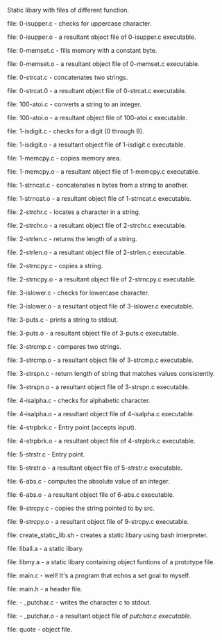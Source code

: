 Static libary with files of different function.

file: 0-isupper.c - checks for uppercase character.

file: 0-isupper.o - a resultant object file of 0-isupper.c executable.

file: 0-memset.c - fills memory with a constant byte.

file: 0-memset.o - a resultant object file of 0-memset.c executable.

file: 0-strcat.c - concatenates two strings.

file: 0-strcat.0 - a resultant object file of 0-strcat.c executable.

file: 100-atoi.c - converts a string to an integer.

file: 100-atoi.o - a resultant object file of 100-atoi.c executable.

file: 1-isdigit.c - checks for a digit (0 through 9).

file: 1-isdigit.o - a resultant object file of 1-isdigit.c executable.

file: 1-memcpy.c  - copies memory area.

file: 1-memcpy.o - a resultant object file of 1-memcpy.c executable.

file: 1-strncat.c - concatenates n bytes from a string to another. 

file: 1-strncat.o - a resultant object file of 1-strncat.c executable. 

file: 2-strchr.c - locates a character in a string.

file: 2-strchr.o - a resultant object file of 2-strchr.c executable.

file: 2-strlen.c - returns the length of a string.

file: 2-strlen.o - a resultant object file of 2-strlen.c executable.

file: 2-strncpy.c - copies a string.

file: 2-strncpy.o - a resultant object file of 2-strncpy.c executable.

file: 3-islower.c - checks for lowercase character.

file: 3-islower.o - a resultant object file of 3-islower.c executable.

file: 3-puts.c - prints a string to stdout.

file: 3-puts.o - a resultant object file of 3-puts.c executable.

file: 3-strcmp.c - compares two strings.

file: 3-strcmp.o - a resultant object file of 3-strcmp.c executable.

file: 3-strspn.c - return length of string that matches values consistently.

file: 3-strspn.o - a resultant object file of 3-strspn.c executable.

file: 4-isalpha.c - checks for alphabetic character.

file: 4-isalpha.o - a resultant object file of 4-isalpha.c executable.

file: 4-strpbrk.c - Entry point (accepts input).

file: 4-strpbrk.o - a resultant object file of 4-strpbrk.c executable.

file: 5-strstr.c - Entry point.

file: 5-strstr.o - a resultant object file of 5-strstr.c executable.

file: 6-abs.c - computes the absolute value of an integer.

file: 6-abs.o - a resultant object file of 6-abs.c executable.

file: 9-strcpy.c - copies the string pointed to by src.

file: 9-strcpy.o - a resultant object file of 9-strcpy.c executable.

file: create_static_lib.sh - creates a static libary using bash interpreter.

file: liball.a - a static libary.

file: libmy.a - a static libary containing object funtions of a prototype file.

file: main.c - well! It's a program that echos a set goal to myself.

file: main.h - a header file.

file: - _putchar.c - writes the character c to stdout.

file: - _putchar.o - a resultant object file of _putchar.c executable._

file: quote - object file.
